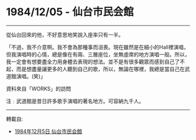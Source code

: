 # 1984/12/05 - 仙台市民会館

---

從仙台回來的他，不好意思地笑說入座率只有一半。

「不過，我不介意啊。我不會為那種事而沮喪。現在雖然是在細小的Hall裡演唱，但我演唱時的心情，總是像在有兩、三層座位，坐無虛席的地方演唱一般。所以，我一定會有想要盡全力用身體去表現的想法。並不是有很多觀眾而感到自己了不起，而是想盡量讓更多的人聽到自己的歌，所以，無論在哪裡，我總是當自己在武道館演唱。(笑)」

資料來自「WORKS」的訪問

注﹕武道館是昔日許多歌手演唱的著名地方。可容納九千人。

---
轉載自:

- [1984年12月5日 仙台市民会館](https://web.archive.org/web/20110502024322/http://blog.yam.com/forgetnot/category/634985/page=3)